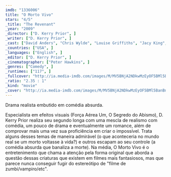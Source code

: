 ```yaml
---
imdb: "1336006"
title: "O Morto Vivo"
stars: "4/5"
_title: "The Revenant"
_year: "2009"
_director: ["D. Kerry Prior", ]
_writer: ["D. Kerry Prior", ]
_cast: ["David Anders", "Chris Wylde", "Louise Griffiths", "Jacy King", "Eric Payne", "Bernardo Badillo", "Theda Reichman", "Richard Reichman", "Wally White", ]
_countries: ["USA", ]
_languages: ["English", ]
_editor: ["D. Kerry Prior", ]
_cinematographer: ["Peter Hawkins", ]
_genres: ["Comedy", ]
_runtimes: ["117", ]
_fullcover: "http://ia.media-imdb.com/images/M/MV5BNjA2NDkwMzEyOF5BMl5BanBnXkFtZTcwMzMzNDMyOA@@.jpg"
_ratio: "2.35 : 1"
_kind: "movie"
_cover: "http://ia.media-imdb.com/images/M/MV5BNjA2NDkwMzEyOF5BMl5BanBnXkFtZTcwMzMzNDMyOA@@._V1._SX94_SY140_.jpg"
---
```



Drama realista embutido em comédia absurda.

Especialista em efeitos visuais (Força Aérea Um, O Segredo do Abismo), D. Kerry Prior realiza seu segundo longa com uma mescla de realismo com comédia, um pouco de drama e eventualmente um romance, além de comprovar mais uma vez sua proficiência em criar o impossível. Trata alguns desses temas de maneira admirável (o que aconteceria no mundo real se um morto voltasse à vida?) e outros escapam ao seu controle (a comédia absurda que banaliza a morte). Na média, O Morto Vivo é o entretenimento que chama a atenção pela forma original que aborda a questão dessas criaturas que existem em filmes mais fantasiosos, mas que parece nunca conseguir fugir do estereótipo de "filme de zumbi/vampiro/etc".

